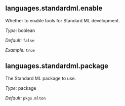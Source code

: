 [comment]: # (Do not edit this file as it is autogenerated. Go to docs/individual-docs if you want to make edits.)


[comment]: # (Please add your documentation on top of this line)

## languages\.standardml\.enable

Whether to enable tools for Standard ML development\.



*Type:*
boolean



*Default:*
` false `



*Example:*
` true `



## languages\.standardml\.package



The Standard ML package to use\.



*Type:*
package



*Default:*
` pkgs.mlton `
